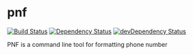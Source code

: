 pnf
===

[![Build Status](https://travis-ci.org/opendena/pnf.png?branch=master)](https://travis-ci.org/opendena/pnf)
[![Dependency Status](https://david-dm.org/opendena/pnf.png)](https://david-dm.org/opendena/pnf) 
[![devDependency Status](https://david-dm.org/opendena/pnf/dev-status.png)](https://david-dm.org/opendena/pnf#info=devDependencies)

PNF is a command line tool for formatting phone number 
